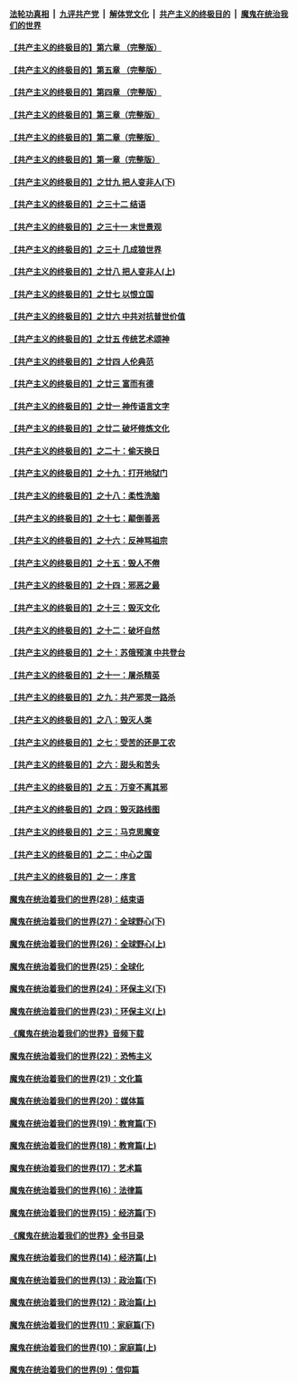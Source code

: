 ####  [法轮功真相](../../../../basic/blob/master/README.md?t=03310830) &nbsp;|&nbsp; [九评共产党](../../../../9ping.md/blob/master/README.md?t=03310830) &nbsp;|&nbsp; [解体党文化](../../../../jtdwh.md/blob/master/README.md?t=03310830)  &nbsp;|&nbsp; [共产主义的终极目的](../../../../gczydzjmd.md/blob/master/README.md?t=03310830) &nbsp;|&nbsp; [魔鬼在统治我们的世界](../../../../mgztzwmdsj.md/blob/master/README.md?t=03310830) 

#### [【共产主义的终极目的】第六章 （完整版）](../pages/nsc422/n11428913.md?t=03310830) 

#### [【共产主义的终极目的】第五章 （完整版）](../pages/nsc422/n11428912.md?t=03310830) 

#### [【共产主义的终极目的】第四章 （完整版）](../pages/nsc422/n11428907.md?t=03310830) 

#### [【共产主义的终极目的】第三章（完整版）](../pages/nsc422/n11428848.md?t=03310830) 

#### [【共产主义的终极目的】第二章（完整版）](../pages/nsc422/n11428831.md?t=03310830) 

#### [【共产主义的终极目的】第一章（完整版）](../pages/nsc422/n11417651.md?t=03310830) 

#### [【共产主义的终极目的】之廿九 把人变非人(下)](../pages/nsc422/n11344140.md?t=03310830) 

#### [【共产主义的终极目的】之三十二 结语](../pages/nsc422/n11360535.md?t=03310830) 

#### [【共产主义的终极目的】之三十一 末世景观](../pages/nsc422/n11351129.md?t=03310830) 

#### [【共产主义的终极目的】之三十 几成狼世界](../pages/nsc422/n11348280.md?t=03310830) 

#### [【共产主义的终极目的】之廿八 把人变非人(上)](../pages/nsc422/n11340492.md?t=03310830) 

#### [【共产主义的终极目的】之廿七 以恨立国](../pages/nsc422/n11336944.md?t=03310830) 

#### [【共产主义的终极目的】之廿六 中共对抗普世价值](../pages/nsc422/n11324785.md?t=03310830) 

#### [【共产主义的终极目的】之廿五 传统艺术颂神](../pages/nsc422/n11296396.md?t=03310830) 

#### [【共产主义的终极目的】之廿四 人伦典范](../pages/nsc422/n11296397.md?t=03310830) 

#### [【共产主义的终极目的】之廿三 富而有德](../pages/nsc422/n11283598.md?t=03310830) 

#### [【共产主义的终极目的】之廿一 神传语言文字](../pages/nsc422/n11263265.md?t=03310830) 

#### [【共产主义的终极目的】之廿二 破坏修炼文化](../pages/nsc422/n11245728.md?t=03310830) 

#### [【共产主义的终极目的】之二十：偷天换日](../pages/nsc422/n11238846.md?t=03310830) 

#### [【共产主义的终极目的】之十九：打开地狱门](../pages/nsc422/n11206376.md?t=03310830) 

#### [【共产主义的终极目的】之十八：柔性洗脑](../pages/nsc422/n11199994.md?t=03310830) 

#### [【共产主义的终极目的】之十七：颠倒善恶](../pages/nsc422/n11179782.md?t=03310830) 

#### [【共产主义的终极目的】之十六：反神骂祖宗](../pages/nsc422/n11166798.md?t=03310830) 

#### [【共产主义的终极目的】之十五：毁人不倦](../pages/nsc422/n11166792.md?t=03310830) 

#### [【共产主义的终极目的】之十四：邪恶之最](../pages/nsc422/n11150249.md?t=03310830) 

#### [【共产主义的终极目的】之十三：毁灭文化](../pages/nsc422/n11135227.md?t=03310830) 

#### [【共产主义的终极目的】之十二：破坏自然](../pages/nsc422/n11135214.md?t=03310830) 

#### [【共产主义的终极目的】之十：苏俄预演 中共登台](../pages/nsc422/n11118424.md?t=03310830) 

#### [【共产主义的终极目的】之十一：屠杀精英](../pages/nsc422/n11118442.md?t=03310830) 

#### [【共产主义的终极目的】之九：共产邪灵一路杀](../pages/nsc422/n11114139.md?t=03310830) 

#### [【共产主义的终极目的】之八：毁灭人类](../pages/nsc422/n11108503.md?t=03310830) 

#### [【共产主义的终极目的】之七：受苦的还是工农](../pages/nsc422/n11101809.md?t=03310830) 

#### [【共产主义的终极目的】之六：甜头和苦头](../pages/nsc422/n11096971.md?t=03310830) 

#### [【共产主义的终极目的】之五：万变不离其邪](../pages/nsc422/n11091285.md?t=03310830) 

#### [【共产主义的终极目的】之四：毁灭路线图](../pages/nsc422/n11086284.md?t=03310830) 

#### [【共产主义的终极目的】之三：马克思魔变](../pages/nsc422/n11061941.md?t=03310830) 

#### [【共产主义的终极目的】之二：中心之国](../pages/nsc422/n11047728.md?t=03310830) 

#### [【共产主义的终极目的】之一：序言](../pages/nsc422/n11086077.md?t=03310830) 

#### [魔鬼在统治着我们的世界(28)：结束语](../pages/nsc422/n10936246.md?t=03310830) 

#### [魔鬼在统治着我们的世界(27)：全球野心(下)](../pages/nsc422/n10928319.md?t=03310830) 

#### [魔鬼在统治着我们的世界(26)：全球野心(上)](../pages/nsc422/n10900318.md?t=03310830) 

#### [魔鬼在统治着我们的世界(25)：全球化](../pages/nsc422/n10788205.md?t=03310830) 

#### [魔鬼在统治着我们的世界(24)：环保主义(下)](../pages/nsc422/n10695307.md?t=03310830) 

#### [魔鬼在统治着我们的世界(23)：环保主义(上)](../pages/nsc422/n10688613.md?t=03310830) 

#### [《魔鬼在统治着我们的世界》音频下载](../pages/nsc422/n10635553.md?t=03310830) 

#### [魔鬼在统治着我们的世界(22)：恐怖主义](../pages/nsc422/n10614727.md?t=03310830) 

#### [魔鬼在统治着我们的世界(21)：文化篇](../pages/nsc422/n10597706.md?t=03310830) 

#### [魔鬼在统治着我们的世界(20)：媒体篇](../pages/nsc422/n10586579.md?t=03310830) 

#### [魔鬼在统治着我们的世界(19)：教育篇(下)](../pages/nsc422/n10564808.md?t=03310830) 

#### [魔鬼在统治着我们的世界(18)：教育篇(上)](../pages/nsc422/n10526970.md?t=03310830) 

#### [魔鬼在统治着我们的世界(17)：艺术篇](../pages/nsc422/n10499093.md?t=03310830) 

#### [魔鬼在统治着我们的世界(16)：法律篇](../pages/nsc422/n10485969.md?t=03310830) 

#### [魔鬼在统治着我们的世界(15)：经济篇(下)](../pages/nsc422/n10469975.md?t=03310830) 

#### [《魔鬼在统治着我们的世界》全书目录](../pages/nsc422/n10464261.md?t=03310830) 

#### [魔鬼在统治着我们的世界(14)：经济篇(上)](../pages/nsc422/n10457370.md?t=03310830) 

#### [魔鬼在统治着我们的世界(13)：政治篇(下)](../pages/nsc422/n10448270.md?t=03310830) 

#### [魔鬼在统治着我们的世界(12)：政治篇(上)](../pages/nsc422/n10444576.md?t=03310830) 

#### [魔鬼在统治着我们的世界(11)：家庭篇(下)](../pages/nsc422/n10440961.md?t=03310830) 

#### [魔鬼在统治着我们的世界(10)：家庭篇(上)](../pages/nsc422/n10435448.md?t=03310830) 

#### [魔鬼在统治着我们的世界(9)：信仰篇](../pages/nsc422/n10432159.md?t=03310830) 

